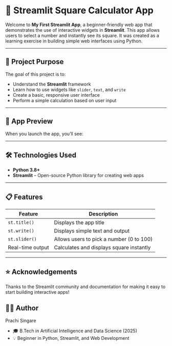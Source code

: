 # 🔢 Streamlit Square Calculator App

Welcome to **My First Streamlit App**, a beginner-friendly web app that demonstrates the use of interactive widgets in **Streamlit**. This app allows users to select a number and instantly see its square. It was created as a learning exercise in building simple web interfaces using Python.

---

## 🧠 Project Purpose

The goal of this project is to:
- Understand the **Streamlit** framework
- Learn how to use widgets like `slider`, `text`, and `write`
- Create a basic, responsive user interface
- Perform a simple calculation based on user input

---

## 📸 App Preview

When you launch the app, you’ll see:


---

## 🛠️ Technologies Used

- **Python 3.8+**
- **Streamlit** – Open-source Python library for creating web apps

---

## 📋 Features

| Feature              | Description                                |
|----------------------|--------------------------------------------|
| `st.title()`         | Displays the app title                     |
| `st.write()`         | Displays simple text and output            |
| `st.slider()`        | Allows users to pick a number (0 to 100)   |
| Real-time output     | Calculates and displays square instantly   |

---

## ⭐ Acknowledgements
Thanks to the Streamlit community and documentation for making it easy to start building interactive apps!

## 🙋‍♀️ Author

Prachi Singare
- 🎓 B.Tech in Artificial Intelligence and Data Science (2025)
- 💡 Beginner in Python, Streamlit, and Web Development







